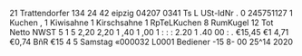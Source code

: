 21 Trattendorfer 134 24 42 eipzig 04207 0341 Ts L USt-IdNr . 0 245751127 1 Kuchen , 1 Kiwisahne 1 Kirschsahne 1 RpTeLKuchen 8 RumKugel 12 Tot Netto NWST 5 1 5 2,20 2,20 1 ,40 1 ,00 1 : : : 2.20 1 .40 00 : . €15,45 €1 4,71 €0,74 BñR €15 4 5 Samstag «000032 L0001 Bediener -15 8- 00 25^14 2020
